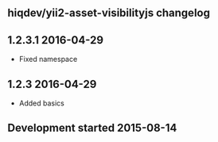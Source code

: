 hiqdev/yii2-asset-visibilityjs changelog
----------------------------------------

## 1.2.3.1 2016-04-29

- Fixed namespace

## 1.2.3 2016-04-29

- Added basics

## Development started 2015-08-14

